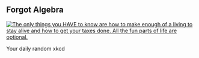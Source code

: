 ## Forgot Algebra
[![The only things you HAVE to know are how to make enough of a living to stay alive and how to get your taxes done. All the fun parts of life are optional.](https://imgs.xkcd.com/comics/forgot_algebra.png)](https://xkcd.com/1050/ "The only things you HAVE to know are how to make enough of a living to stay alive and how to get your taxes done. All the fun parts of life are optional.")

Your daily random xkcd
